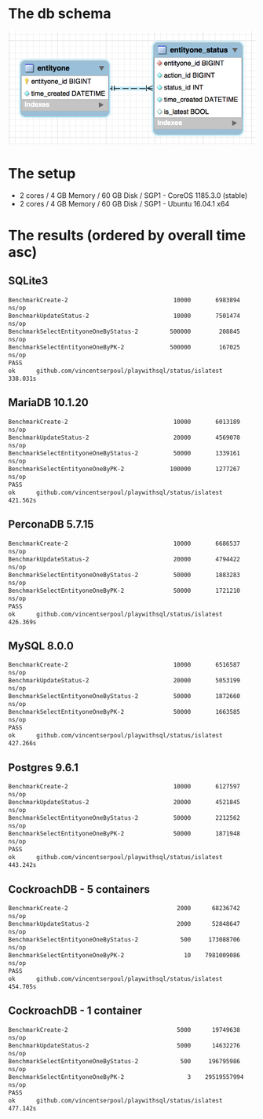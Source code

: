 # The db schema

![schema](status_islatest.png)

# The setup

* 2 cores / 4 GB Memory / 60 GB Disk / SGP1 - CoreOS 1185.3.0 (stable)
* 2 cores / 4 GB Memory / 60 GB Disk / SGP1 - Ubuntu 16.04.1 x64

# The results (ordered by overall time asc)

## SQLite3

```
BenchmarkCreate-2                       	   10000	   6983894 ns/op
BenchmarkUpdateStatus-2                 	   10000	   7501474 ns/op
BenchmarkSelectEntityoneOneByStatus-2   	  500000	    208845 ns/op
BenchmarkSelectEntityoneOneByPK-2       	  500000	    167025 ns/op
PASS
ok  	github.com/vincentserpoul/playwithsql/status/islatest	338.031s
```

## MariaDB 10.1.20

```
BenchmarkCreate-2                       	   10000	   6013189 ns/op
BenchmarkUpdateStatus-2                 	   20000	   4569070 ns/op
BenchmarkSelectEntityoneOneByStatus-2   	   50000	   1339161 ns/op
BenchmarkSelectEntityoneOneByPK-2       	  100000	   1277267 ns/op
PASS
ok  	github.com/vincentserpoul/playwithsql/status/islatest	421.562s
```

## PerconaDB 5.7.15

```
BenchmarkCreate-2                       	   10000	   6686537 ns/op
BenchmarkUpdateStatus-2                 	   20000	   4794422 ns/op
BenchmarkSelectEntityoneOneByStatus-2   	   50000	   1883283 ns/op
BenchmarkSelectEntityoneOneByPK-2       	   50000	   1721210 ns/op
PASS
ok  	github.com/vincentserpoul/playwithsql/status/islatest	426.369s
```

## MySQL 8.0.0

```
BenchmarkCreate-2                       	   10000	   6516587 ns/op
BenchmarkUpdateStatus-2                 	   20000	   5053199 ns/op
BenchmarkSelectEntityoneOneByStatus-2   	   50000	   1872660 ns/op
BenchmarkSelectEntityoneOneByPK-2       	   50000	   1663585 ns/op
PASS
ok  	github.com/vincentserpoul/playwithsql/status/islatest	427.266s
```

## Postgres 9.6.1

```
BenchmarkCreate-2                       	   10000	   6127597 ns/op
BenchmarkUpdateStatus-2                 	   20000	   4521845 ns/op
BenchmarkSelectEntityoneOneByStatus-2   	   50000	   2212562 ns/op
BenchmarkSelectEntityoneOneByPK-2       	   50000	   1871948 ns/op
PASS
ok  	github.com/vincentserpoul/playwithsql/status/islatest	443.242s
```

## CockroachDB - 5 containers

```
BenchmarkCreate-2                       	    2000	  68236742 ns/op
BenchmarkUpdateStatus-2                 	    2000	  52848647 ns/op
BenchmarkSelectEntityoneOneByStatus-2   	     500	 173088706 ns/op
BenchmarkSelectEntityoneOneByPK-2       	      10	7981009086 ns/op
PASS
ok  	github.com/vincentserpoul/playwithsql/status/islatest	454.705s
```

## CockroachDB - 1 container

```
BenchmarkCreate-2                       	    5000	  19749638 ns/op
BenchmarkUpdateStatus-2                 	    5000	  14632276 ns/op
BenchmarkSelectEntityoneOneByStatus-2   	     500	 196795986 ns/op
BenchmarkSelectEntityoneOneByPK-2       	       3	29519557994 ns/op
PASS
ok  	github.com/vincentserpoul/playwithsql/status/islatest	477.142s
```